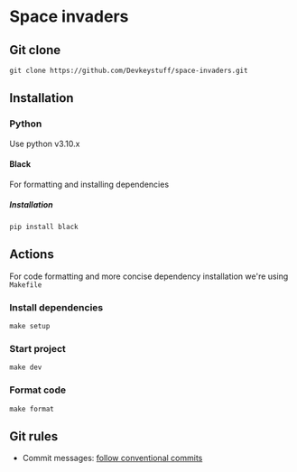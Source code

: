 # Space invaders

## Git clone

    git clone https://github.com/Devkeystuff/space-invaders.git

## Installation

### Python

Use python v3.10.x

#### Black

For formatting and installing dependencies

##### Installation

    pip install black

## Actions

For code formatting and more concise dependency installation we're using `Makefile`

### Install dependencies
    
    make setup
    
### Start project

    make dev
    
### Format code
    
    make format

## Git rules

- Commit messages: [follow conventional commits](https://www.conventionalcommits.org/en/v1.0.0-beta.2/)
